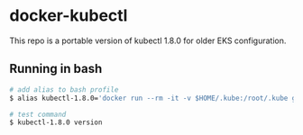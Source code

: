 # docker-kubectl

This repo is a portable version of kubectl 1.8.0 for older EKS configuration.

## Running in bash

```sh
# add alias to bash profile
$ alias kubectl-1.8.0='docker run --rm -it -v $HOME/.kube:/root/.kube ghcr.io/anthoneous/kubectl:1.8.0 kubectl'

# test command
$ kubectl-1.8.0 version
```
